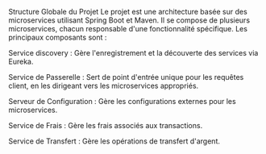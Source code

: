 
Structure Globale du Projet
Le projet est une architecture basée sur des microservices utilisant Spring Boot et Maven. Il se compose de plusieurs microservices, chacun responsable d'une fonctionnalité spécifique. Les principaux composants sont :

Service discovery : Gère l'enregistrement et la découverte des services via Eureka.

Service de Passerelle : Sert de point d'entrée unique pour les requêtes client, en les dirigeant vers les microservices appropriés.

Serveur de Configuration : Gère les configurations externes pour les microservices.

Service de Frais : Gère les frais associés aux transactions.

Service de Transfert : Gère les opérations de transfert d'argent.

